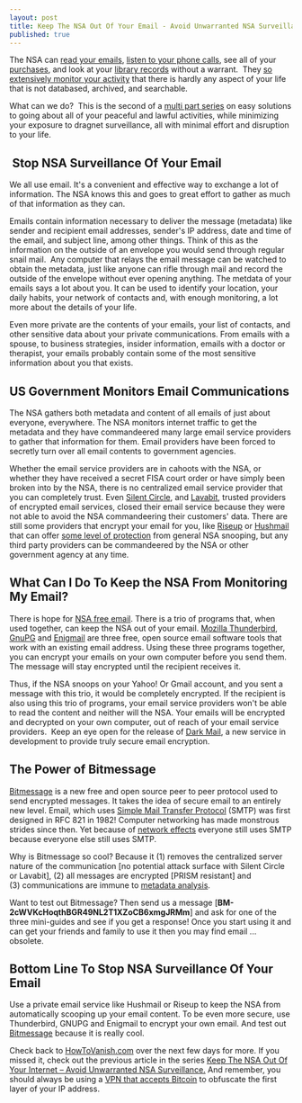 ```yaml
---
layout: post
title: Keep The NSA Out Of Your Email - Avoid Unwarranted NSA Surveillance
published: true
---
```

<p>The NSA can <a href="http://www.npr.org/blogs/thetwo-way/2013/06/17/192704227/snowden-nsa-collects-everything-including-content-of-emails" target="_blank">read your emails</a>, <a href="http://news.cnet.com/8301-13578_3-57589495-38/nsa-spying-flap-extends-to-contents-of-u.s-phone-calls/" target="_blank">listen to your phone calls</a>, see all of your <a href="http://www.theregister.co.uk/2013/09/18/nsa_banking_cybersnooping/" target="_blank">purchases</a>, and look at your <a href="http://www.ala.org/offices/oif/ifissues/fbiyourlibrary" target="_blank">library records</a> without a warrant.  They <a href="http://en.wikipedia.org/wiki/Utah_Data_Center" target="_blank">so extensively monitor your activity</a> that there is hardly any aspect of your life that is not databased, archived, and searchable.</p>
<p>What can we do?  This is the second of a <a href="http://www.howtovanish.com/2014/02/keep-the-nsa-out-of-your-internet-avoid-unwarranted-nsa-surveillance/" target="_blank">multi part series</a> on easy solutions to going about all of your peaceful and lawful activities, while minimizing your exposure to dragnet surveillance, all with minimal effort and disruption to your life.</p>
<h2> Stop NSA Surveillance Of Your Email</h2>
<p>We all use email. It's a convenient and effective way to exchange a lot of information. The NSA knows this and goes to great effort to gather as much of that information as they can.</p>
<p>Emails contain information necessary to deliver the message (metadata) like sender and recipient email addresses, sender's IP address, date and time of the email, and subject line, among other things. Think of this as the information on the outside of an envelope you would send through regular snail mail.  Any computer that relays the email message can be watched to obtain the metadata, just like anyone can rifle through mail and record the outside of the envelope without ever opening anything. The metdata of your emails says a lot about you. It can be used to identify your location, your daily habits, your network of contacts and, with enough monitoring, a lot more about the details of your life.</p>
<p>Even more private are the contents of your emails, your list of contacts, and other sensitive data about your private communications. From emails with a spouse, to business strategies, insider information, emails with a doctor or therapist, your emails probably contain some of the most sensitive information about you that exists.</p>
<h2>US Government Monitors Email Communications</h2>
<p>The NSA gathers both metadata and content of all emails of just about  everyone, everywhere. The NSA monitors internet traffic to get the metadata and they have commandeered many large email service providers to gather that information for them. Email providers have been forced to secretly turn over all email contents to government agencies.</p>
<p>Whether the email service providers are in cahoots with the NSA, or whether they have received a secret FISA court order or have simply been broken into by the NSA, there is no centralized email service provider that you can completely trust. Even <a href="http://www.forbes.com/sites/parmyolson/2013/08/09/encryption-app-silent-circle-shuts-down-e-mail-service-to-prevent-spying/" target="_blank">Silent Circle</a>, and <a href="http://readwrite.com/2013/10/03/lavabit-shutdown-snowden-encryption" target="_blank">Lavabit</a>, trusted providers of encrypted email services, closed their email service because they were not able to avoid the NSA commandeering their customers' data. There are still some providers that encrypt your email for you, like <a href="https://help.riseup.net/en/email" target="_blank">Riseup</a> or <a href="https://www.hushmail.com/" target="_blank">Hushmail</a> that can offer <a href="http://www.howtovanish.com/2010/03/husmail-husmail-login/" target="_blank">some level of protection</a> from general NSA snooping, but any third party providers can be commandeered by the NSA or other government agency at any time.</p>
<h2>What Can I Do To Keep the NSA From Monitoring My Email?</h2>
<p>There is hope for <a href="http://www.howtovanish.com/2011/12/set-up-free-email-encryption-in-15-minutes/" target="_blank">NSA free email</a>. There is a trio of programs that, when used together, can keep the NSA out of your email. <a href="http://www.mozilla.org/en-US/thunderbird/all.html" target="_blank">Mozilla Thunderbird</a>, <a href="http://www.gnupg.org/" target="_blank">GnuPG</a> and <a href="https://www.enigmail.net/download/" target="_blank">Enigmail</a> are three free, open source email software tools that work with an existing email address. Using these three programs together, you can encrypt your emails on your own computer before you send them. The message will stay encrypted until the recipient receives it.</p>
<p>Thus, if the NSA snoops on your Yahoo! Or Gmail account, and you sent a message with this trio, it would be completely encrypted. If the recipient is also using this trio of programs, your email service providers won't be able to read the content and neither will the NSA. Your emails will be encrypted and decrypted on your own computer, out of reach of your email service providers.  Keep an eye open for the release of <a href="http://www.darkmail.info/" target="_blank">Dark Mail</a>, a new service in development to provide truly secure email encryption.</p>
<h2>The Power of Bitmessage</h2>
<p><a title="bitmessage" href="https://bitmessage.org/wiki/Main_Page" target="_blank">Bitmessage</a> is a new free and open source peer to peer protocol used to send encrypted messages. It takes the idea of secure email to an entirely new level. Email, which uses <a title="SMTP" href="https://en.wikipedia.org/wiki/Simple_Mail_Transfer_Protocol" target="_blank">Simple Mail Transfer Protocol</a> (SMTP) was first designed in RFC 821 in 1982! Computer networking has made monstrous strides since then. Yet because of <a title="network effects" href="https://en.wikipedia.org/wiki/Network_effect" target="_blank">network effects</a> everyone still uses SMTP because everyone else still uses SMTP.</p>
<p>Why is Bitmessage so cool? Because it (1) removes the centralized server nature of the communication [no potential attack surface with Silent Circle or Lavabit], (2) all messages are encrypted [PRISM resistant] and (3) communications are immune to <a title="metadata analysis" href="https://en.wikipedia.org/wiki/Meta-analysis" target="_blank">metadata analysis</a>.</p>
<p>Want to test out Bitmessage? Then send us a message [<strong>BM-2cWVKcHoqthBGR49NL2T1XZoCB6xmgJRMm</strong>] and ask for one of the three mini-guides and see if you get a response! Once you start using it and can get your friends and family to use it then you may find email ... obsolete.</p>
<h2>Bottom Line To Stop NSA Surveillance Of Your Email</h2>
<p>Use a private email service like Hushmail or Riseup to keep the NSA from automatically scooping up your email content. To be even more secure, use Thunderbird, GNUPG and Enigmail to encrypt your own email. And test out <a title="bitmessage" href="https://bitmessage.org/wiki/Main_Page" target="_blank">Bitmessage</a> because it is really cool.</p>
<p>Check back to <a href="http://www.howtovanish.com/" target="_blank">HowToVanish.com</a> over the next few days for more. If you missed it, check out the previous article in the series <a title="Permanent link to Keep The NSA Out Of Your Internet – Avoid Unwarranted NSA Surveillance" href="http://www.howtovanish.com/2014/02/keep-the-nsa-out-of-your-internet-avoid-unwarranted-nsa-surveillance/" rel="bookmark">Keep The NSA Out Of Your Internet – Avoid Unwarranted NSA Surveillance.</a> And remember, you should always be using a <a title="vpn that accepts bitcoin" href="http://www.howtovanish.com/privateinternetaccess" target="_blank">VPN that accepts Bitcoin</a> to obfuscate the first layer of your IP address.</p>
<p>&nbsp;</p>
